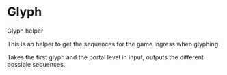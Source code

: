 # Glyph
Glyph helper

This is an helper to get the sequences for the game Ingress when glyphing.


Takes the first glyph and the portal level in input, outputs the different possible sequences.
